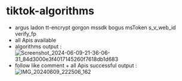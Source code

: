 # tiktok-algorithms
- argus ladon tt-encrypt gorgon mssdk bogus msToken s_v_web_id verify_fp
- all Apis available
- algorithms output : ![Screenshot_2024-06-09-21-36-06-31_84d3000e3f4017145260f7618db1d683](https://github.com/hugo-stars/tiktok-algorithms/assets/172190665/565dc005-6cf2-4afb-8b1a-02d0de4e0bf8)
- follow like comment + all Apis successful output : ![IMG_20240609_222506_162](https://github.com/hugo-stars/tiktok-algorithms/assets/172190665/44c513e9-6b26-46c8-843f-34896166543a)
